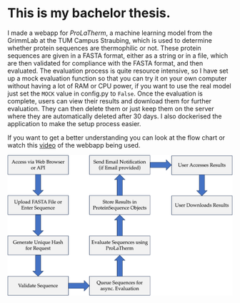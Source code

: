 # This is my bachelor thesis.
I made a webapp for *ProLaTherm*, a machine learning model from the GrimmLab at the TUM Campus Straubing, which is used to determine whether protein sequences are thermophilic or not. These protein sequences are given in a FASTA format, either as a string or in a file, which are then validated for compliance with the FASTA format, and then evaluated. The evaluation process is quite resource intensive, so I have set up a mock evaluation function so that you can try it on your own computer without having a lot of RAM or CPU power, if you want to use the real model just set the `MOCK` value in config.py to `False`. Once the evaluation is complete, users can view their results and download them for further evaluation. They can then delete them or just keep them on the server where they are automatically deleted after 30 days. I also dockerised the application to make the setup process easier.

If you want to get a better understanding you can look at the flow chart or watch this [video](https://www.youtube.com/watch?v=0V-m4Yc3tCo) of the webbapp being used.

![flowchart](flowchart.png)